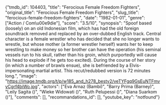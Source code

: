 {"tmdb_id": 104403, "title": "Ferocious Female Freedom Fighters", "original_title": "Ferocious Female Freedom Fighters", "slug_title": "ferocious-female-freedom-fighters", "date": "1982-01-01", "genre": ["Action / Com\u00e9die"], "score": "3.5/10", "synopsis": "Spoof based (loosely) on an old Indonesian film, which has had the old foreign soundtrack removed and replaced by an over-dubbed English track. Central character is a female wrestler who has decided that she no longer wants to wrestle, but whose mother (a former wrestler herself) wants her to keep wrestling to make money so her brother can have the operation (his seminal vessels run to his skull, rather than his groin, which purportedly will cause his head to explode if he gets too excited). During the course of her story (in which a number of brawls ensue), she is befriended by a Elvis-impersonating martial artist.  This recut/redubbed version is 72 minutes long.", "image": "https://image.tmdb.org/t/p/w185_and_h278_bestv2/veTYFgq9GsEuNTFmvyCgrf4biWo.jpg", "actors": ["Eva Arnaz (Bambi)", "Barry Prima (Barney)", "Leily Sagita ()", "Wieke Widowati ()", "Ruth Pelupessi ()", "Diana Suarkom ()"], "comments": [], "recommandations_id": [], "youtube_key": "notfound"}